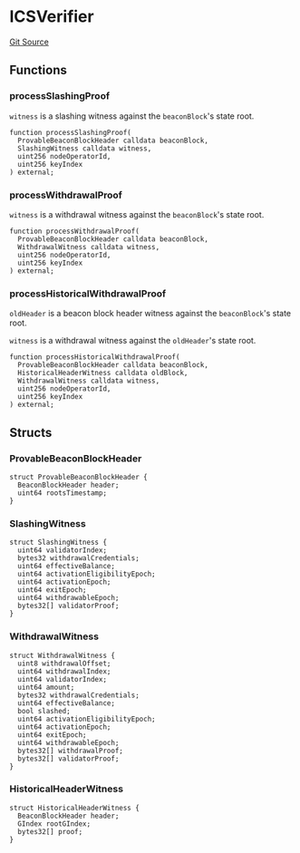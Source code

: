 # ICSVerifier

[Git Source](https://github.com/lidofinance/community-staking-module/blob/ed13582ed87bf90a004e225eef6ca845b31d396d/src/interfaces/ICSVerifier.sol)

## Functions

### processSlashingProof

`witness` is a slashing witness against the `beaconBlock`'s state root.

```solidity
function processSlashingProof(
  ProvableBeaconBlockHeader calldata beaconBlock,
  SlashingWitness calldata witness,
  uint256 nodeOperatorId,
  uint256 keyIndex
) external;
```

### processWithdrawalProof

`witness` is a withdrawal witness against the `beaconBlock`'s state root.

```solidity
function processWithdrawalProof(
  ProvableBeaconBlockHeader calldata beaconBlock,
  WithdrawalWitness calldata witness,
  uint256 nodeOperatorId,
  uint256 keyIndex
) external;
```

### processHistoricalWithdrawalProof

`oldHeader` is a beacon block header witness against the `beaconBlock`'s state root.

`witness` is a withdrawal witness against the `oldHeader`'s state root.

```solidity
function processHistoricalWithdrawalProof(
  ProvableBeaconBlockHeader calldata beaconBlock,
  HistoricalHeaderWitness calldata oldBlock,
  WithdrawalWitness calldata witness,
  uint256 nodeOperatorId,
  uint256 keyIndex
) external;
```

## Structs

### ProvableBeaconBlockHeader

```solidity
struct ProvableBeaconBlockHeader {
  BeaconBlockHeader header;
  uint64 rootsTimestamp;
}
```

### SlashingWitness

```solidity
struct SlashingWitness {
  uint64 validatorIndex;
  bytes32 withdrawalCredentials;
  uint64 effectiveBalance;
  uint64 activationEligibilityEpoch;
  uint64 activationEpoch;
  uint64 exitEpoch;
  uint64 withdrawableEpoch;
  bytes32[] validatorProof;
}
```

### WithdrawalWitness

```solidity
struct WithdrawalWitness {
  uint8 withdrawalOffset;
  uint64 withdrawalIndex;
  uint64 validatorIndex;
  uint64 amount;
  bytes32 withdrawalCredentials;
  uint64 effectiveBalance;
  bool slashed;
  uint64 activationEligibilityEpoch;
  uint64 activationEpoch;
  uint64 exitEpoch;
  uint64 withdrawableEpoch;
  bytes32[] withdrawalProof;
  bytes32[] validatorProof;
}
```

### HistoricalHeaderWitness

```solidity
struct HistoricalHeaderWitness {
  BeaconBlockHeader header;
  GIndex rootGIndex;
  bytes32[] proof;
}
```
